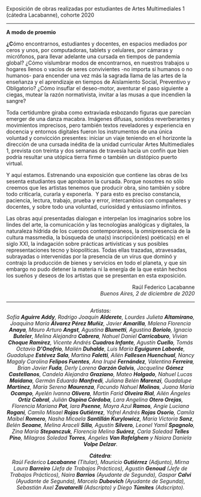 Exposición de obras realizadas por estudiantes de Artes Multimediales 1 (cátedra Lacabanne), cohorte 2020

<!-- wp:separator -->
<hr class="wp-block-separator"/>
<!-- /wp:separator -->

<!-- wp:paragraph -->
<p> <strong>A modo de proemio</strong> </p>
<!-- /wp:paragraph -->

<!-- wp:paragraph {"align":"left","dropCap":true} -->
<p style="text-align:left" class="has-drop-cap"><strong>¿C</strong>ómo encontrarnos, estudiantes y docentes, en espacios mediados por ceros y unos, por computadoras, tablets y celulares, por cámaras y micrófonos, para llevar adelante una cursada en tiempos de pandemia global? ¿Cómo vislumbrar modos de encontrarnos, en nuestros trabajos u hogares llenos o vacíos de seres convivientes -no importa si humanos o no humanos- para encender una vez más la sagrada llama de las artes de la enseñanza y el aprendizaje en tiempos de Aislamiento Social, Preventivo y Obligatorio? ¿Cómo insuflar el deseo-motor, aventurar el paso siguiente a ciegas, mutear la razón normativista, invitar a las musas a que incendien la sangre? <br></p>
<!-- /wp:paragraph -->

<!-- wp:paragraph {"align":"left","dropCap":true} -->
<p style="text-align:left" class="has-drop-cap">Toda certidumbre giraba como extraviada esbozando figuras que parecían emerger de una danza macabra. Imágenes difusas, sonidos reverberantes y movimientos imprecisos, pero también textos reveladores y experiencia en docencia y entornos digitales fueron los instrumentos de una única voluntad y convicción presentes: iniciar un viaje teniendo en el horizonte la dirección de una cursada inédita de la unidad curricular Artes Multimediales 1, prevista con treinta y dos semanas de travesía hacia un confín que bien podría resultar una utópica tierra firme o también un distópico puerto virtual.<br></p>
<!-- /wp:paragraph -->

<!-- wp:paragraph {"align":"left","dropCap":true} -->
<p style="text-align:left" class="has-drop-cap">Y aquí estamos. Estrenando una exposición que contiene las obras de lxs sesenta estudiantes que aprobaron la cursada. Porque nosotres no sólo creemos que les artistas tenemos que producir obra, sino también y sobre todo criticarla, curarla y exponerla.&nbsp; Y para esto es preciso constancia, paciencia, lectura, trabajo, prueba y error, intercambios con compañeres y docentes, y sobre todo una voluntad, curiosidad y entusiasmo infinitos.<br></p>
<!-- /wp:paragraph -->

<!-- wp:paragraph {"align":"left","dropCap":true} -->
<p style="text-align:left" class="has-drop-cap">Las obras aquí presentadas dialogan e interpelan los imaginarios sobre los lindes del arte, la comunicación y las tecnologías analógicas y digitales, la naturaleza hídrida de los cuerpos contemporáneos, la omnipresencia de la cultura massmedia, la búsqueda de una(s) inscripción(es) poética(s) en el siglo XXI, la indagación sobre prácticas artivísticas y sus posibles representaciones tecno y biopolíticas. Todas ellas trazadas, atravesadas, subrayadas o intervenidas por la presencia de un virus que dominó y contrajo la producción de bienes y servicios en todo el planeta, y que sin embargo no pudo detener la materia ni la energía de la que están hechos los sueños y deseos de los artistas que se presentan en esta exposición.<br></p>
<!-- /wp:paragraph -->

<!-- wp:paragraph {"align":"right"} -->
<p style="text-align:right"> Raúl Federico Lacabanne<br><em>Buenos Aires, 2 de diciembre de 2020</em></p>
<!-- /wp:paragraph -->

<!-- wp:separator -->
<hr class="wp-block-separator"/>
<!-- /wp:separator -->

<!-- wp:paragraph {"align":"center"} -->
<p style="text-align:center"><em>Artistas:<br>Sofía </em><strong><em>Aguirre Addy</em></strong><em>, Rodrigo Joaquín </em><strong><em>Alderete</em></strong><em>, Lourdes Julieta </em><strong><em>Altamirano</em></strong><em>, Joaquina María <strong>Álvarez </strong></em><strong><em>Pérez Muñiz</em></strong><em>, Javier </em><strong><em>Amarilla</em></strong><em>, Malena Florencia </em><strong><em>Anaya</em></strong><em>, Mauro Arturo </em><strong><em>Angst</em></strong><em>, Agustina </em><strong><em>Blumetti</em></strong><em>, Agustina </em><strong><em>Boriolo</em></strong><em>, Ignacio </em><strong><em>Buteler</em></strong><em>, Melina Alejandra </em><strong><em>Cabrera</em></strong><em>, Nahuel Daniel </em><strong><em>Carricaburo</em></strong><em>, Vivian </em><strong><em>Choque Ramírez</em></strong><em>, Vicente Andrés </em><strong><em>Cuadros Infante</em></strong><em>, Agustín </em><strong><em>Cuello</em></strong><em>, Tomás Octavio </em><strong><em>D'Onofrio</em></strong><em>, Mailén </em><strong><em>Duhalde</em></strong><em>, Luis María </em><strong><em>Eguiguren Laborde</em></strong><em>, Guadalupe </em><strong><em>Estévez Sala</em></strong><em>, Martina </em><strong><em>Faletti</em></strong><em>, Ailén </em><strong><em>Fallesen Huenchual</em></strong><em>, Nancy Magaly Carolina </em><strong><em>Felipos Fuentes</em></strong><em>, Ana Irupé </em><strong><em>Fernández</em></strong><em>, Valentina </em><strong><em>Ferreira</em></strong><em>, Brian Javier </em><strong><em>Fuda</em></strong><em>, Derly Lorena </em><strong><em>Garzón Galvis</em></strong><em>, Jacqueline </em><strong><em>Gómez Castellanos</em></strong><em>, Candela Alejandra </em><strong><em>Graziano</em></strong><em>, Mateo </em><strong><em>Holgado</em></strong><em>, Nahuel Lucas </em><strong><em>Maidana</em></strong><em>, Germán Eduardo </em><strong><em>Manfredi</em></strong><em>, Juliana Belén </em><strong><em>Marenzi</em></strong><em>, Guadalupe </em><strong><em>Martínez</em></strong><em>, María Serena </em><strong><em>Maurenza</em></strong><em>, Facundo Nahuel </em><strong><em>Molinas</em></strong><em>, Juana María </em><strong><em>Ocampo</em></strong><em>, Ayelén Ivanna </em><strong><em>Olivera</em></strong><em>, Martin Farid </em><strong><em>Olveira Rial</em></strong><em>, Ailén Ángeles </em><strong><em>Ortiz Cabral</em></strong><em>, Julián </em><strong><em>Ospina Córdoba</em></strong><em>, Lara Angelina </em><strong><em>Otero Orejas</em></strong><em>, Florencia Mariana </em><strong><em>Pot</em></strong><em>, Iara </em><strong><em>Psenne</em></strong><em>, Mayra Azul </em><strong><em>Ramos</em></strong><em>, Angie Luciana </em><strong><em>Rogani</em></strong><em>, Camilo Misael </em><strong><em>Rojas Gutiérrez</em></strong><em>, Yofrel Andrés </em><strong><em>Rojas Osorio</em></strong><em>, Camila Maibel </em><strong><em>Romero</em></strong><em>, Nasha Micaela </em><strong><em>Santillán Kurylowicz</em></strong><em>, María Victoria </em><strong><em>Sanz</em></strong><em>, Belén </em><strong><em>Seoane</em></strong><em>, Melina Araceli </em><strong><em>Silla</em></strong><em>, Agustín </em><strong><em>Silvero</em></strong><em>, Leonel Yamil </em><strong><em>Spagnolo</em></strong><em>, Zina María </em><strong><em>Stepanczuk</em></strong><em>, Florencia Melina </em><strong><em>Suárez</em></strong><em>, Carla Soledad </em><strong><em>Telles Pino</em></strong><em>, Milagros Soledad </em><strong><em>Torres</em></strong><em>, Ángeles </em><strong><em>Van Rafelghem</em></strong><em> y Naiara Daniela </em><strong><em>Volpe Delzar</em></strong><em>.</em></p>
<!-- /wp:paragraph -->

<!-- wp:paragraph {"align":"center"} -->
<p style="text-align:center"><strong><em>Cátedra</em></strong><em>:<br>Raúl Federico </em><strong><em>Lacabanne</em></strong><em> (Titular), Mauricio </em><strong><em>Gutiérrez</em></strong><em> (Adjunto), Mirna Laura </em><strong><em>Barreiro</em></strong><em> (Jefa de Trabajos Prácticos), Agustín </em><strong><em>Genoud</em></strong><em> (Jefe de Trabajos Prácticos), Naira </em><strong><em>Barrios</em></strong><em> (Ayudante de Segunda), Gaspar </em><strong><em>Calvi</em></strong><em> (Ayudante de Segunda), Marcelo </em><strong><em>Dubovich</em></strong><em> (Ayudante de Segunda), Sebastián Axel </em><strong><em>Zavatarelli</em></strong><em> (Adscripto) y Diego </em><strong><em>Túmites</em></strong><em> (Adscripto).</em></p>
<!-- /wp:paragraph -->